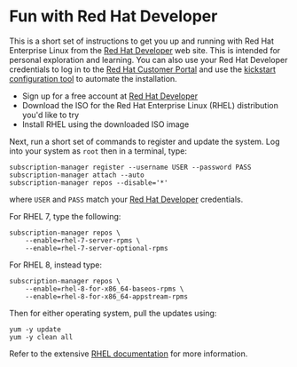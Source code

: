 # Fun with Red Hat Developer

This is a short set of instructions to get you up and running with
Red Hat Enterprise Linux from the [Red Hat Developer](https://developers.redhat.com)
web site.  This is intended for personal exploration and learning.
You can also use your Red Hat Developer credentials to log in to
the [Red Hat Customer Portal](https://access.redhat.com) and use
the [kickstart configuration tool](https://access.redhat.com/labs/kickstartconfig/)
to automate the installation.

* Sign up for a free account at [Red Hat Developer](https://developers.redhat.com)
* Download the ISO for the Red Hat Enterprise Linux (RHEL) distribution you'd like to try
* Install RHEL using the downloaded ISO image

Next, run a short set of commands to register and update the system.
Log into your system as `root` then in a terminal, type:

    subscription-manager register --username USER --password PASS
    subscription-manager attach --auto
    subscription-manager repos --disable='*'

where `USER` and `PASS` match your [Red Hat Developer](https://developers.redhat.com)
credentials.

For RHEL 7, type the following:

    subscription-manager repos \
        --enable=rhel-7-server-rpms \
        --enable=rhel-7-server-optional-rpms

For RHEL 8, instead type:

    subscription-manager repos \
        --enable=rhel-8-for-x86_64-baseos-rpms \
        --enable=rhel-8-for-x86_64-appstream-rpms

Then for either operating system, pull the updates using:

    yum -y update
    yum -y clean all

Refer to the extensive [RHEL documentation](https://access.redhat.com/documentation/en-us/red_hat_enterprise_linux/8/)
for more information.

